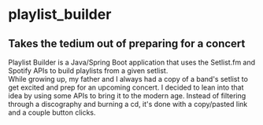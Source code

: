 # playlist_builder  
## Takes the tedium out of preparing for a concert  
Playlist Builder is a Java/Spring Boot application that uses the Setlist.fm and Spotify APIs to build playlists from a given setlist.  
While growing up, my father and I always had a copy of a band's setlist to get excited and prep for an upcoming concert. I decided to lean into that idea by using some APIs to bring it to the modern age. Instead of filtering through a discography and burning a cd, it's done with a copy/pasted link and a couple button clicks.  
